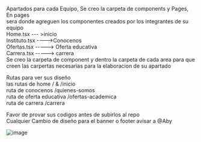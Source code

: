 Apartados para cada Equipo, Se creo la carpeta de components  y Pages, <br>
En pages <br>
sera donde agreguen los componentes creados por los  integrantes de su equipo<br>
Home.tsx --- >inicio <br>
Instituto.tsx ---->Conocenos <br>
Ofertas.tsx -----> Oferta educativa <br> 
Carrera.tsx ----->  carrera <br>
Se creo la carpeta de component y dentro la carpeta de cada area para que creen las carpertas necesarias para la elaboracion de su apartado<br>

Rutas para ver sus diseño <br>
las rutas de home /  & /inicio<br>
ruta de conocenos /quienes-somos<br>
ruta de oferta educativa /ofertas-academica<br>
ruta de carrera /carrera<br>

Favor de provar sus codigos antes de subirlos al repo <br>
Cualquier Cambio de diseño para el banner o footer avisar a @Aby<br>




![image](https://github.com/user-attachments/assets/84756bf0-12bc-4525-a491-85c94d5def29)

